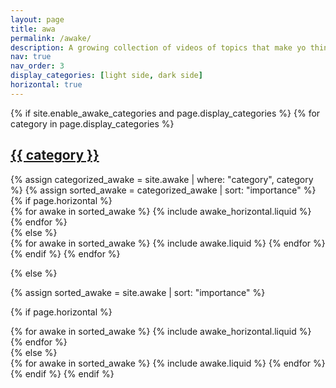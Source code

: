```yaml
---
layout: page
title: awa
permalink: /awake/
description: A growing collection of videos of topics that make yo think.
nav: true
nav_order: 3
display_categories: [light side, dark side]
horizontal: true
---
```


<!-- pages/awake.md -->
<div class="awake">
{% if site.enable_awake_categories and page.display_categories %}
  <!-- Display categorized awake -->
  {% for category in page.display_categories %}
  <a id="{{ category }}" href=".#{{ category }}">
    <h2 class="category">{{ category }}</h2>
  </a>
  {% assign categorized_awake = site.awake | where: "category", category %}
  {% assign sorted_awake = categorized_awake | sort: "importance" %}
  <!-- Generate cards for each awake -->
  {% if page.horizontal %}
  <div class="container">
    <div class="row row-cols-1 row-cols-md-2">
    {% for awake in sorted_awake %}
      {% include awake_horizontal.liquid %}
    {% endfor %}
    </div>
  </div>
  {% else %}
  <div class="row row-cols-1 row-cols-md-3">
    {% for awake in sorted_awake %}
      {% include awake.liquid %}
    {% endfor %}
  </div>
  {% endif %}
  {% endfor %}

{% else %}

<!-- Display awake without categories -->

{% assign sorted_awake = site.awake | sort: "importance" %}

  <!-- Generate cards for each awake -->

{% if page.horizontal %}

  <div class="container">
    <div class="row row-cols-1 row-cols-md-2">
    {% for awake in sorted_awake %}
      {% include awake_horizontal.liquid %}
    {% endfor %}
    </div>
  </div>
  {% else %}
  <div class="row row-cols-1 row-cols-md-3">
    {% for awake in sorted_awake %}
      {% include awake.liquid %}
    {% endfor %}
  </div>
  {% endif %}
{% endif %}
</div>
